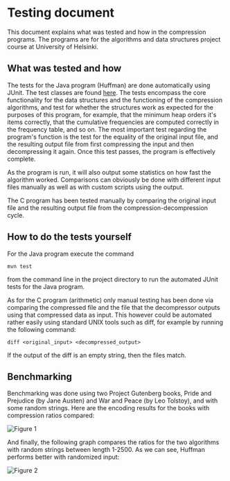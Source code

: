 # Testing document

This document explains what was tested and how in the compression programs. The programs are for the algorithms and data structures project course at University of Helsinki. 

## What was tested and how

The tests for the Java program (Huffman) are done automatically using JUnit. The test classes are found [here](https://github.com/duckling747/Compressiontron/tree/master/entropy-compressor/src/test/java). The tests encompass the core functionality for the data structures and the functioning of the compression algorithms, and test for whether the structures work as expected for the purposes of this program, for example, that the minimum heap orders it's items correctly, that the cumulative frequencies are computed correctly in the frequency table, and so on. The most important test regarding the program's function is the test for the equality of the original input file, and the resulting output file from first compressing the input and then decompressing it again. Once this test passes, the program is effectively complete. 

As the program is run, it will also output some statistics on how fast the algorithm worked. Comparisons can obviously be done with different input files manually as well as with custom scripts using the output. 

The C program has been tested manually by comparing the original input file and the resulting output file from the compression-decompression cycle.

## How to do the tests yourself

For the Java program execute the command
```
mvn test
```
from the command line in the project directory to run the automated JUnit tests for the Java program. 

As for the C program (arithmetic) only manual testing has been done via comparing the compressed file and the file that the decompressor outputs using that compressed data as input. This however could be automated rather easily using standard UNIX tools such as diff, for example by running the following command: 

```
diff <original_input> <decompressed_output>
```
If the output of the diff is an empty string, then the files match.

## Benchmarking

Benchmarking was done using two Project Gutenberg books, Pride and Prejudice (by Jane Austen) and War and Peace (by Leo Tolstoy), and with some random strings. Here are the encoding results for the books with compression ratios compared: 

![Figure 1](https://github.com/duckling747/Compressiontron/tree/master/documentation/plots/comparison_plot_1.png)


And finally, the following graph compares the ratios for the two algorithms with random strings between length 1-2500. As we can see, Huffman performs better with randomized input:

![Figure 2](https://github.com/duckling747/Compressiontron/tree/master/documentation/plots/comparison_plot_2.png)
